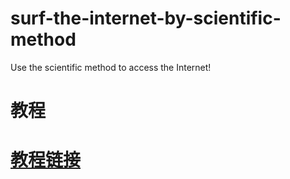# surf-the-internet-by-scientific-method
Use the scientific method to access the Internet!
# 教程
# [教程链接](https://github.com/LeeGitHub0817/surf-the-internet-by-scientific-method/wiki "教程")

